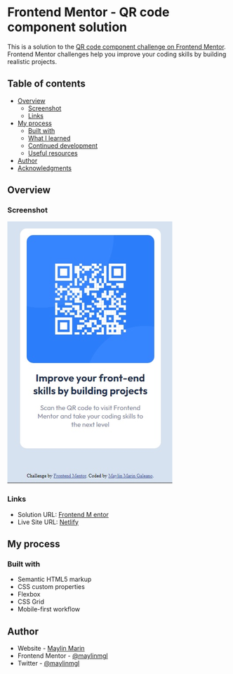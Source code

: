 # Frontend Mentor - QR code component solution

This is a solution to the [QR code component challenge on Frontend Mentor](https://www.frontendmentor.io/challenges/qr-code-component-iux_sIO_H). Frontend Mentor challenges help you improve your coding skills by building realistic projects.

## Table of contents

- [Overview](#overview)
  - [Screenshot](#screenshot)
  - [Links](#links)
- [My process](#my-process)
  - [Built with](#built-with)
  - [What I learned](#what-i-learned)
  - [Continued development](#continued-development)
  - [Useful resources](#useful-resources)
- [Author](#author)
- [Acknowledgments](#acknowledgments)

## Overview

### Screenshot

![](./images/qr.jpg)

### Links

- Solution URL: [Frontend M
entor](https://www.frontendmentor.io/solutions/qr-code-component-html-css-6FSkPsMGs8)
- Live Site URL: [Netlify](https://solution-qr-component.netlify.app/)

## My process

### Built with

- Semantic HTML5 markup
- CSS custom properties
- Flexbox
- CSS Grid
- Mobile-first workflow

## Author

- Website - [Maylin Marin](https://github.com/maylinmgl/qr-code-component)
- Frontend Mentor - [@maylinmgl](https://www.frontendmentor.io/profile/maylinmgl)
- Twitter - [@maylinmgl](https://www.twitter.com/maylinmgl)
